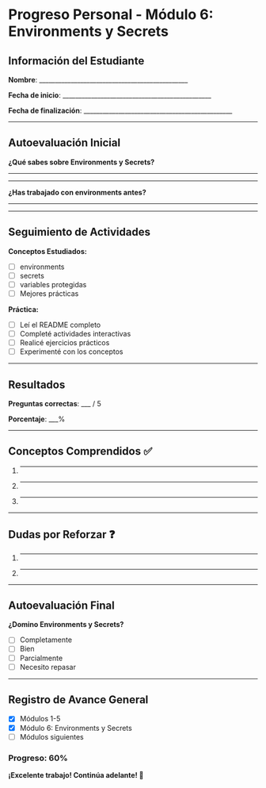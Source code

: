 # Progreso Personal - Módulo 6: Environments y Secrets

## Información del Estudiante

**Nombre**: _______________________________________________

**Fecha de inicio**: _______________________________________________

**Fecha de finalización**: _______________________________________________

---

## Autoevaluación Inicial

**¿Qué sabes sobre Environments y Secrets?**
_______________________________________________
_______________________________________________

**¿Has trabajado con environments antes?**
_______________________________________________

---

## Seguimiento de Actividades

**Conceptos Estudiados:**
- [ ] environments
- [ ] secrets
- [ ] variables protegidas
- [ ] Mejores prácticas

**Práctica:**
- [ ] Leí el README completo
- [ ] Completé actividades interactivas
- [ ] Realicé ejercicios prácticos
- [ ] Experimenté con los conceptos

---

## Resultados

**Preguntas correctas**: ___ / 5

**Porcentaje**: ___%

---

## Conceptos Comprendidos ✅

1. _______________________________________________
2. _______________________________________________
3. _______________________________________________

---

## Dudas por Reforzar ❓

1. _______________________________________________
2. _______________________________________________

---

## Autoevaluación Final

**¿Domino Environments y Secrets?**
- [ ] Completamente
- [ ] Bien
- [ ] Parcialmente
- [ ] Necesito repasar

---

## Registro de Avance General

- [x] Módulos 1-5
- [x] Módulo 6: Environments y Secrets
- [ ] Módulos siguientes

### Progreso: 60%

**¡Excelente trabajo! Continúa adelante! 🚀**
